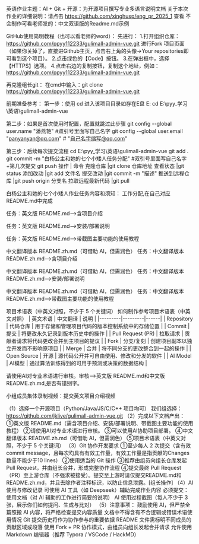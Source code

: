 英语作业主题：AI + Git + 开源：为开源项目撰写专业多语言说明文档
关于本次作业的详细说明：请点击 https://github.com/xinghusp/eng_pr_2025_1 查看
不会制作可看老师发的：中文双语版的Readme.md示例

GitHub使用简明教程（也可以看老师的word）：
先进行：
1.打开组织仓库：https://github.com/ppyy112233/gulimall-admin-vue.git 进行Fork 项目页面（如果你关掉了，直接进Github主页，点击右上角的头像->Your repositories即可看到这个项目）。
2.点击绿色的【Code】按钮。
3.在弹出框中，选择【HTTPS】选项。
4.点击右边的复制按钮，复制这个地址，例如：
https://github.com/ppyy112233/gulimall-admin-vue.git

再克隆组长git：
在cmd中输入：git clone https://github.com/ppyy112233/gulimall-admin-vue.git

前期准备参考：
第一步：使用 cd 进入该项目目录如存在E盘
E:
cd E:\pyy_学习\英语\gulimall-admin-vue

第二步：如果是首次使用时配置，配置就跳过此步骤
git config --global user.name "潘燕艳"  #双引号里面写自己名字
git config --global user.email "panyanyan@qq.com"   # "自己名字缩写@qq.com" 

第三步：后续每次提交流程
cd E:\pyy_学习\英语\gulimall-admin-vue
git add .
git commit -m "白杨公主和她的七个小矮人任务分配"  #双引号里面写自己名字+第几次提交
git push
操作	         |     命令
克隆仓库	      |git clone 仓库地址
查看状态	      |git status
添加改动	      |git add 文件名
提交改动	      |git commit -m "描述"
推送到远程仓库	  |git push origin 分支名
拉取远程最新代码  |git pull

白杨公主和她的七个小矮人作业任务内容和须知：
工作分配,在自己对应README.md中完成
<!-- by 潘燕艳 -->
任务：英文版 README.md——>含项目介绍
<!-- by 杨露莎 -->
任务：英文版 README.md——>安装/部署说明
<!-- by 陈思思 -->
任务：英文版 README.md——>带截图主要功能的使用教程
<!-- by 黎  柚 -->
中文翻译版本 README.zh.md（可借助 AI，但需润色）
任务：中文翻译版本 README.zh.md——>含项目介绍
<!-- by 梁佐妃 -->
中文翻译版本 README.zh.md（可借助 AI，但需润色）
任务：中文翻译版本 README.zh.md——>安装/部署说明
<!-- by 李金焕 -->
中文翻译版本 README.zh.md（可借助 AI，但需润色）
任务：中文翻译版本 README.zh.md——>带截图主要功能的使用教程
<!-- by 王  愉 -->
项目术语表（中英文对照，不少于 5 个关键词）
如何制作参考项目术语表（中英文对照）
| 英文术语 | 中文翻译 | 说明 |
|---------|---------|------|
| Repository | 代码仓库 | 用于存储和管理项目代码的版本控制系统中的存储位置 |
| Commit | 提交 | 将更改永久记录到版本历史中的操作 |
| Pull Request (PR) | 拉取请求 | 贡献者请求将代码更改合并到主项目的提议 |
| Fork | 分支/复刻 | 创建项目副本以独立开发而不影响原项目 |
| Merge | 合并 | 将不同分支的更改整合到一起的操作 |
| Open Source | 开源 | 源代码公开并可自由使用、修改和分发的软件 |
| AI Model | AI模型 | 通过算法训练得到的可用于预测或决策的数据结构 |
<!-- by 覃卫婷 -->
请使用AI对专业术语进行审核。审核——>英文版 README.md和中文版 README.zh.md,是否有错别字。
<!-- by 集体任务 -->
小组成员集体录制视频：提交英文项目介绍视频

（1）选择一个开源项目（Python/Java/JS/C/C++ 项目均可）
我们组选择：https://github.com/jklive/gulimall-admin-vue.git
（2）完成以下文档产出：
①英文版 README.md（需含项目介绍、安装/部署说明、带截图主要功能的使用教程）
②请使用AI对专业术语进行审核。
③可以使用AI协助项目部署。
④中文翻译版本 README.zh.md（可借助 AI，但需润色）
⑤项目术语表（中英文对照，不少于 5 个关键词）
（3）Git 协作开发要求
①至少每人 2 次提交（含有效 commit message，且每次均具有有效工作量，有效工作量是指贡献的Changes数量不能少于10 lines）
②使用适当的 Git 操作
③推荐由组员向组长仓库发起 Pull Request，并由组长合并，形成完整协作流程
④提交最终 Pull Request（PR）至上游仓库（不强求被接受）。提交至上游时请仅提交README.md和README.zh.md，并且去除作者注释标识，以防止信息泄露。[组长操作]
（4）AI 使用与修改记录
可使用 AI 工具（如 Deepseek）辅助完成作业内容
必须提交：
使用文档（对 AI 辅助的工作进行简要的说明）
AI 使用过程截图（每人不少于 3 张，展示你们如何提问、生成与比对）
（5）注意事项：
鼓励使用 AI，但严禁全篇照搬 AI 内容，将严格检查提交内容质量
文档中不得含有不合逻辑或错误术语使用情况
Git 提交历史将作为协作参与的重要依据
README 文件需标明不同成员的贡献区域或段落
使用 Fork + PR 协作模式，由组员向组长发起合并请求
允许使用 Markdown 编辑器（推荐 Typora / VSCode / HackMD）
